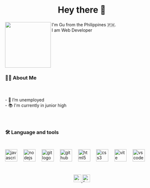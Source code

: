 <h1 align="center">Hey there 👋</h1>

###

<img align="left" height="150" src="https://avatars.githubusercontent.com/u/169815156?s=96&v=4"  />

###

<p align="left">I'm Gu from the Philippines 🇵🇭.<br>I am  Web Developer</p>

###

<br clear="both">

<h3 align="left">👩‍💻  About Me</h3>

###

<br clear="both">

<p align="left">- 🔭 I’m unemployed<br>- 📚 I'm currently in junior high</p>

###

<br clear="both">

<h3 align="left">🛠 Language and tools</h3>

###

<br clear="both">

<div align="left">
  <img src="https://cdn.jsdelivr.net/gh/devicons/devicon/icons/javascript/javascript-original.svg" height="40" alt="javascript logo"  />
  <img width="12" />
  <img src="https://cdn.jsdelivr.net/gh/devicons/devicon/icons/nodejs/nodejs-original.svg" height="40" alt="nodejs logo"  />
  <img width="12" />
  <img src="https://cdn.jsdelivr.net/gh/devicons/devicon/icons/git/git-original.svg" height="40" alt="git logo"  />
  <img width="12" />
  <img src="https://cdn.jsdelivr.net/gh/devicons/devicon/icons/github/github-original.svg" height="40" alt="github logo"  />
  <img width="12" />
  <img src="https://cdn.jsdelivr.net/gh/devicons/devicon/icons/html5/html5-original.svg" height="40" alt="html5 logo"  />
  <img width="12" />
  <img src="https://cdn.jsdelivr.net/gh/devicons/devicon/icons/css3/css3-original.svg" height="40" alt="css3 logo"  />
  <img width="12" />
  <img src="https://skillicons.dev/icons?i=vite" height="40" alt="vite logo"  />
  <img width="12" />
  <img src="https://cdn.jsdelivr.net/gh/devicons/devicon/icons/vscode/vscode-original.svg" height="40" alt="vscode logo"  />
</div>

###

<br clear="both">

<div align="center">
  <a href="https://www.youtube.com/channel/UCvXg161ho8sAyeE-7KWIjKA/" target="_blank">
    <img src="https://img.shields.io/static/v1?message=Youtube&logo=youtube&label=Sloth.dev&color=FF0000&logoColor=white&labelColor=&style=plastic" height="25" alt="youtube logo"  />
  </a>
  <a href="https://www.facebook.com/Yu.Cabalit" target="_blank">
    <img src="https://img.shields.io/static/v1?message=Facebook&logo=facebook&label=Gu&color=1877F2&logoColor=white&labelColor=&style=plastic" height="25" alt="facebook logo"  />
  </a>
</div>

###
